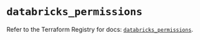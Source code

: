 # `databricks_permissions`

Refer to the Terraform Registry for docs: [`databricks_permissions`](https://registry.terraform.io/providers/databricks/databricks/1.86.0/docs/resources/permissions).
